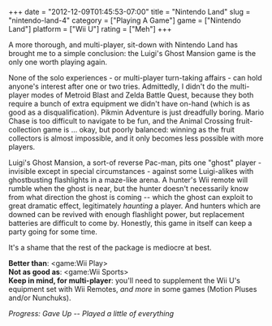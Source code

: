 +++
date = "2012-12-09T01:45:53-07:00"
title = "Nintendo Land"
slug = "nintendo-land-4"
category = ["Playing A Game"]
game = ["Nintendo Land"]
platform = ["Wii U"]
rating = ["Meh"]
+++

A more thorough, and multi-player, sit-down with Nintendo Land has brought me to a simple conclusion: the Luigi's Ghost Mansion game is the only one worth playing again.

None of the solo experiences - or multi-player turn-taking affairs - can hold anyone's interest after one or two tries.  Admittedly, I didn't do the multi-player modes of Metroid Blast and Zelda Battle Quest, because they both require a bunch of extra equipment we didn't have on-hand (which is as good as a disqualification).  Pikmin Adventure is just dreadfully boring.  Mario Chase is too difficult to navigate to be fun, and the Animal Crossing fruit-collection game is ... okay, but poorly balanced: winning as the fruit collectors is almost impossible, and it only becomes less possible with more players.

Luigi's Ghost Mansion, a sort-of reverse Pac-man, pits one "ghost" player - invisible except in special circumstances - against some Luigi-alikes with ghostbusting flashlights in a maze-like arena.  A hunter's Wii remote will rumble when the ghost is near, but the hunter doesn't necessarily know from what direction the ghost is coming -- which the ghost can exploit to great dramatic effect, legitimately <i>haunting</i> a player.  And hunters which are downed can be revived with enough flashlight power, but replacement batteries are difficult to come by.  Honestly, this game in itself can keep a party going for some time.

It's a shame that the rest of the package is mediocre at best.

<b>Better than</b>: <game:Wii Play>  
<b>Not as good as</b>: <game:Wii Sports>  
<b>Keep in mind, for multi-player</b>: you'll need to supplement the Wii U's equipment set with Wii Remotes, <i>and more</i> in some games (Motion Pluses and/or Nunchuks).

<i>Progress: Gave Up -- Played a little of everything</i>